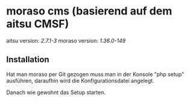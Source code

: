 moraso cms (basierend auf dem aitsu CMSF)
=============

aitsu version: *2.7.1-3*
moraso version: *1.36.0-149*

Installation
------------

Hat man moraso per Git gezogen muss man in der Konsole "php setup" ausführen,
daraufhin wird die Konfigurationsdatei angelegt.

Danach wie gewohnt das Setup starten.